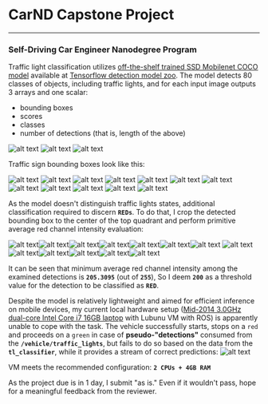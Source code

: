 [//]: # (Image References)

[elephant]: ./imgs/detection_elephant.png "elephant"
[red]: ./imgs/detection_red.png "red"
[green]: ./imgs/detection_green.png "green"
[crop0]: ./imgs/crop0.png "crop"
[crop1]: ./imgs/crop1.png "crop"
[crop2]: ./imgs/crop2.png "crop"
[crop3]: ./imgs/crop3.png "crop"
[crop4]: ./imgs/crop4.png "crop"
[crop5]: ./imgs/crop5.png "crop"
[crop6]: ./imgs/crop6.png "crop"
[crop7]: ./imgs/crop7.png "crop"
[crop8]: ./imgs/crop8.png "crop"
[crop9]: ./imgs/crop9.png "crop"
[crop10]: ./imgs/crop10.png "crop"
[crop11]: ./imgs/crop11.png "crop"
[roi0]: ./imgs/roi0.png "crop"
[roi1]: ./imgs/roi1.png "crop"
[roi2]: ./imgs/roi2.png "crop"
[roi3]: ./imgs/roi3.png "crop"
[roi4]: ./imgs/roi4.png "crop"
[roi5]: ./imgs/roi5.png "crop"
[roi6]: ./imgs/roi6.png "crop"
[roi7]: ./imgs/roi7.png "crop"
[roi8]: ./imgs/roi8.png "crop"
[roi9]: ./imgs/roi9.png "crop"
[roi10]: ./imgs/roi10.png "crop"
[roi11]: ./imgs/roi11.png "crop"
[roi12]: ./imgs/roi12.png "crop"
[screen]: ./imgs/screen.png "not moving while detected"

# CarND Capstone Project
---
### Self-Driving Car Engineer Nanodegree Program

Traffic light classification utilizes [off-the-shelf trained SSD Mobilenet COCO model](http://download.tensorflow.org/models/object_detection/ssd_mobilenet_v1_coco_2017_11_17.tar.gz) available at
[Tensorflow detection model zoo](https://github.com/tensorflow/models/blob/master/research/object_detection/g3doc/detection_model_zoo.md#tensorflow-detection-model-zoo). The model detects 80 classes of objects, including traffic lights, and for each input image outputs 3 arrays and one scalar:
* bounding boxes
* scores
* classes
* number of detections (that is, length of the above)

![alt text][elephant] ![alt text][red] ![alt text][green]

Traffic sign bounding boxes look like this:

![alt text][crop0] ![alt text][crop1] ![alt text][crop2] ![alt text][crop3] ![alt text][crop4] ![alt text][crop5]
![alt text][crop6] ![alt text][crop7] ![alt text][crop8] ![alt text][crop9] ![alt text][crop10] ![alt text][crop11]

As the model doesn't distinguish traffic lights states, additional classification required to discern **`REDs`**.
To do that, I crop the detected bounding box to the center of the top quadrant and perform primitive average red channel
intensity evaluation:

![alt text][roi0]![alt text][roi1]![alt text][roi2]![alt text][roi3]![alt text][roi4]![alt text][roi5]![alt text][roi6]
![alt text][roi7]![alt text][roi8]![alt text][roi9]![alt text][roi10]![alt text][roi11]![alt text][roi12]

It can be seen that minimum average red channel intensity among the examined detections is **`205.3095`** (out of **`255`**),
So I deem **`200`** as a threshold value for the detection to be classified as **`RED`**.

Despite the model is relatively lightweight and aimed for efficient inference on mobile devices, my current local hardware setup ([Mid-2014 3.0GHz dual-core Intel Core i7 16GB laptop](https://support.apple.com/kb/SP703?locale=en_US&viewlocale=en_US) with Lubunu VM with ROS) is apparently unable to cope with the task. The vehicle successfully starts, stops on a `red` and proceeds on a `green` in case of **pseudo-"detections"** consumed from the **`/vehicle/traffic_lights`**, but fails to do so based on the data from the  **`tl_classifier`**, while it provides a stream of correct predictions:
![alt text][screen]

VM meets the recommended configuration: **`2 CPUs + 4GB RAM`**

As the project due is in 1 day, I submit "as is." Even if it wouldn't pass, hope for a meaningful feedback from the
reviewer.


